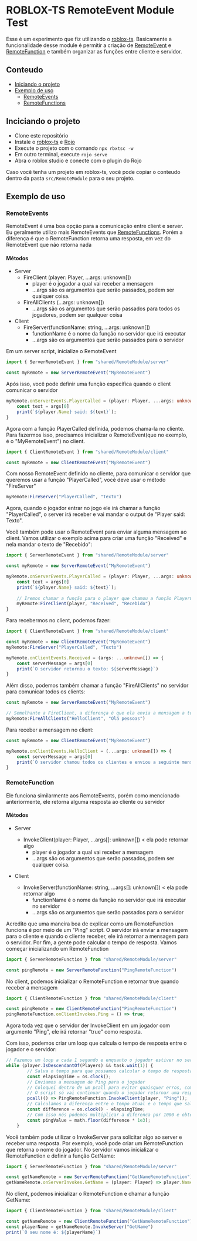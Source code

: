 # ROBLOX-TS RemoteEvent Module Test

Esse é um experimento que fiz utilizando o [roblox-ts](https://roblox-ts.com/docs/). Basicamente a funcionalidade desse module é permitir a criação de [RemoteEvent](https://create.roblox.com/docs/scripting/events/remote) e [RemoteFunction](https://create.roblox.com/docs/reference/engine/classes/RemoteFunction) e também organizar as funções entre cliente e servidor.

## Conteudo
- [Iniciando o projeto](#inciciando-o-projeto)
- [Exemplo de uso](#exemplo-de-uso)
    - [RemoteEvents](#remoteevents)
    - [RemoteFunctions](#remotefunctions)

## Inciciando o projeto
- Clone este repositório
- Instale o [roblox-ts](https://roblox-ts.com/docs/guide/setup) e [Rojo](https://rojo.space/)
- Execute o projeto com o comando `npx rbxtsc -w`
- Em outro terminal, execute `rojo serve`
- Abra o roblox studio e conecte com o plugin do Rojo

Caso você tenha um projeto em roblox-ts, você pode copiar o conteudo dentro da pasta `src/RemoteModule` para o seu projeto.

## Exemplo de uso

### RemoteEvents
RemoteEvent é uma boa opção para a comunicação entre client e server. Eu geralmente utilizo mais RemoteEvents que [RemoteFunctions](#RemoteFunctions). Porém a diferença é que o RemoteFunction retorna uma resposta, em vez do RemoteEvent que não retorna nada


#### Métodos
- Server
    - FireClient (player: Player, ...args: unknown[])
        - player é o jogador a qual vai receber a mensagem
        - ...args são os argumentos que serão passados, podem ser qualquer coisa.
    - FireAllClients (...args: unknown[])
        - ...args são os argumentos que serão passados para todos os jogadores, podem ser qualquer coisa
- Client
    - FireServer(functionName: string, ...args: unknown[])
        - functionName é o nome da função no servidor que irá executar
        - ...args são os argumentos que serão passados para o servidor

Em um server script, inicialize o RemoteEvent
```ts
import { ServerRemoteEvent } from "shared/RemoteModule/server"

const myRemote = new ServerRemoteEvent("MyRemoteEvent")
```

Após isso, você pode definir uma função específica quando o client comunicar o servidor
```ts
myRemote.onServerEvents.PlayerCalled = (player: Player, ...args: unknown[]) => {
    const text = args[0]
    print(`${player.Name} said: ${text}`);
}
```
Agora com a função PlayerCalled definida, podemos chama-la no cliente. Para fazermos isso, precisamos inicializar o RemoteEvent(que no exemplo, é o "MyRemoteEvent") no client.
```ts
import { ClientRemoteEvent } from "shared/RemoteModule/client"

const myRemote = new ClientRemoteEvent("MyRemoteEvent")
```

Com nosso RemoteEvent definido no cliente, para comunicar o servidor que queremos usar a função "PlayerCalled", você deve usar o método "FireServer"
```ts
myRemote:FireServer("PlayerCalled", "Texto")
```

Agora, quando o jogador entrar no jogo ele irá chamar a função "PlayerCalled", o server irá receber e vai mandar o output de "Player said: Texto".

Você também pode usar o RemoteEvent para enviar alguma mensagem ao client. Vamos utilizar o exemplo acima para criar uma função "Received" e nela mandar o texto de "Recebido":

```ts
import { ServerRemoteEvent } from "shared/RemoteModule/server"

const myRemote = new ServerRemoteEvent("MyRemoteEvent")

myRemote.onServerEvents.PlayerCalled = (player: Player, ...args: unknown[]) => {
    const text = args[0]
    print(`${player.Name} said: ${text}`);
    
    // Iremos chamar a função para o player que chamou a função PlayerCalled
    myRemote:FireClient(player, "Received", "Recebido")
}
```

Para recebermos no client, podemos fazer:
```ts
import { ClientRemoteEvent } from "shared/RemoteModule/client"

const myRemote = new ClientRemoteEvent("MyRemoteEvent")
myRemote:FireServer("PlayerCalled", "Texto")

myRemote.onClientEvents.Received = (args: ...unknown[]) => {
    const serverMessage = args[0]
    print(`O servidor retornou o texto: ${serverMessage}`)
}
```

Além disso, podemos também chamar a função "FireAllClients" no servidor para comunicar todos os clients:

```ts
const myRemote = new ServerRemoteEvent("MyRemoteEvent")

// Semelhante a FireClient, a diferença é que ela envia a mensagem a todos os client
myRemote:FireAllClients("HelloClient", "Olá pessoas")
```

Para receber a mensagem no client:
```ts
const myRemote = new ClientRemoteEvent("MyRemoteEvent")

myRemote.onClientEvents.HelloClient = (...args: unknown[]) => {
    const serverMessage = args[0]
    print(`O servidor chamou todos os clientes e enviou a seguinte mensagem: ${serverMessage}`)
}
```

### RemoteFunction
Ele funciona similarmente aos RemoteEvents, porém como mencionado anteriormente, ele retorna alguma resposta ao cliente ou servidor

#### Métodos
- Server
    - InvokeClient(player: Player, ...args[]: unknown[]) < ela pode retornar algo 
        - player é o jogador a qual vai receber a mensagem
        - ...args são os argumentos que serão passados, podem ser qualquer coisa.


- Client
    - InvokeServer(functionName: string, ...args[]: unknown[]) < ela pode retornar algo
        - functionName é o nome da função no servidor que irá executar no servidor
        - ...args são os argumentos que serão passados para o servidor    

Acredito que uma maneira boa de explicar como um RemoteFunction funciona é por meio de um "Ping" script. O servidor irá enviar a mensagem para o cliente e quando o cliente receber, ele irá retornar a mensagem para o servidor. Por fim, a gente pode calcular o tempo de resposta.
Vamos começar inicializando um RemoteFunction
```ts
import { ServerRemoteFunction } from "shared/RemoteModule/server"

const pingRemote = new ServerRemoteFunction("PingRemoteFunction")
```
No client, podemos inicializar o RemoteFunction e retornar true quando receber a mensagem
```ts
import { ClientRemoteFunction } from "shared/RemoteModule/client"

const pingRemote = new ClientRemoteFunction("PingRemoteFunction")
pingRemoteFunction.onClientInvokes.Ping = () => true;
```
Agora toda vez que o servidor der InvokeClient em um jogador com argumento "Ping", ele irá retornar "true" como resposta.

Com isso, podemos criar um loop que calcula o tempo de resposta entre o jogador e o servidor:
```ts
// Fazemos um loop a cada 1 segundo e enquanto o jogador estiver no servidor
while (player.IsDescendantOf(Players) && task.wait(1)) {
        // Salva o tempo para que possamos calcular o tempo de resposta mais tarde
		const elapsingTime = os.clock();
        // Enviamos a mensagem de Ping para o jogador
        // Coloquei dentro de um pcall para evitar quaisquer erros, como no caso do jogador sair
        // O script só vai continuar quando o jogador retornar uma resposta
		pcall(() => PingRemoteFunction.InvokeClient(player, "Ping"));
        // Calculamos a diferença entre o tempo atual e o tempo que salvamos anteriormente
		const difference = os.clock() - elapsingTime;
        // Com isso nós podemos multiplicar a diferenca por 1000 e obteremos o ping do jogador
		const pingValue = math.floor(difference * 1e3);
	}
```
Você também pode utilizar o InvokeServer para solicitar algo ao server e receber uma resposta. Por exemplo, você pode criar um RemoteFunction que retorna o nome do jogador. No servidor vamos inicializar o RemoteFunction e definir a função GetName:
```ts
import { ServerRemoteFunction } from "shared/RemoteModule/server"

const getNameRemote = new ServerRemoteFunction("GetNameRemoteFunction")
getNameRemote.onServerInvokes.GetName = (player: Player) => player.Name
```

No client, podemos inicializar o RemoteFunction e chamar a função GetName:
```ts
import { ClientRemoteFunction } from "shared/RemoteModule/client"

const getNameRemote = new ClientRemoteFunction("GetNameRemoteFunction")
const playerName = getNameRemote.InvokeServer("GetName")
print(`O seu nome é: ${playerName}`)
```